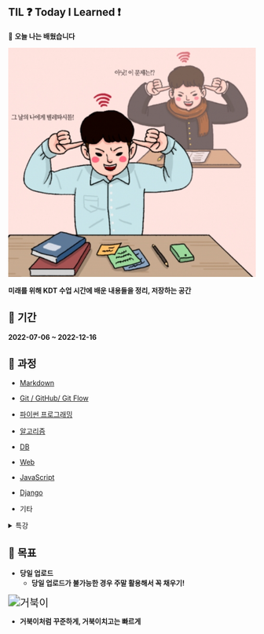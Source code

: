 ## TIL ❓ **Today I Learned** ❗

📝 **오늘 나는 배웠습니다**

![공부](README.assets/공부.PNG)

**미래를 위해 KDT 수업 시간에 배운 내용들을 정리, 저장하는 공간**

## 📅 기간

**2022-07-06 ~ 2022-12-16**

## 🏫 과정

- [Markdown](https://github.com/9776mk/TIL/blob/master/MARKDOWN)

- [Git / GitHub/ Git Flow](https://github.com/9776mk/TIL/blob/master/Git)

- [파이썬 프로그래밍](https://github.com/9776mk/TIL/tree/master/Python)

- [알고리즘](https://github.com/9776mk/TIL/tree/master/Algorithm)

- [DB](https://github.com/9776mk/TIL/tree/master/DB)

- [Web](https://github.com/9776mk/TIL/tree/master/Web)

- [JavaScript](https://github.com/9776mk/TIL/tree/master/JavaScript)

- [Django](https://github.com/9776mk/TIL/tree/master/Django)

- 기타

<details> 
  <summary>
  특강
  </summary> 
  <A href = "https://github.com/9776mk/TIL/blob/master/%ED%8A%B9%EA%B0%95/1%EC%A3%BC%EC%B0%A8_%EC%8B%9C%EC%9E%A5%26%ED%8A%B8%EB%A0%8C%EB%93%9C_%EB%B6%84%EC%84%9D.md" > 1주차 </A>
  </details>

## 🚩 목표

- **당일 업로드**
  - **당일 업로드가 불가능한 경우 주말 활용해서 꼭 채우기!**

<img src="README.assets/거북이.gif" alt="거북이" style="zoom:150%;" />

- **거북이처럼 꾸준하게, 거북이치고는 빠르게**
